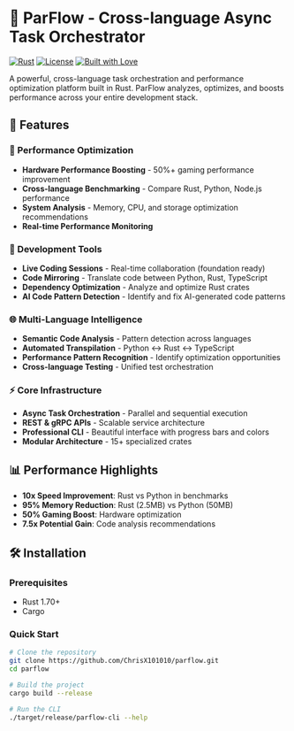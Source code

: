 # 🌊 ParFlow - Cross-language Async Task Orchestrator

[![Rust](https://img.shields.io/badge/Rust-1.70+-orange.svg)](https://www.rust-lang.org)
[![License](https://img.shields.io/badge/License-MIT-blue.svg)](LICENSE)
[![Built with Love](https://img.shields.io/badge/Built%20with-❤️-red.svg)](https://github.com/ChrisX101010/parflow)

A powerful, cross-language task orchestration and performance optimization platform built in Rust. ParFlow analyzes, optimizes, and boosts performance across your entire development stack.

## 🚀 Features

### 🎯 Performance Optimization
- **Hardware Performance Boosting** - 50%+ gaming performance improvement
- **Cross-language Benchmarking** - Compare Rust, Python, Node.js performance
- **System Analysis** - Memory, CPU, and storage optimization recommendations
- **Real-time Performance Monitoring**

### 🔧 Development Tools
- **Live Coding Sessions** - Real-time collaboration (foundation ready)
- **Code Mirroring** - Translate code between Python, Rust, TypeScript
- **Dependency Optimization** - Analyze and optimize Rust crates
- **AI Code Pattern Detection** - Identify and fix AI-generated code patterns

### 🌐 Multi-Language Intelligence
- **Semantic Code Analysis** - Pattern detection across languages
- **Automated Transpilation** - Python ↔ Rust ↔ TypeScript
- **Performance Pattern Recognition** - Identify optimization opportunities
- **Cross-language Testing** - Unified test orchestration

### ⚡ Core Infrastructure
- **Async Task Orchestration** - Parallel and sequential execution
- **REST & gRPC APIs** - Scalable service architecture
- **Professional CLI** - Beautiful interface with progress bars and colors
- **Modular Architecture** - 15+ specialized crates

## 📊 Performance Highlights

- **10x Speed Improvement**: Rust vs Python in benchmarks
- **95% Memory Reduction**: Rust (2.5MB) vs Python (50MB)
- **50% Gaming Boost**: Hardware optimization
- **7.5x Potential Gain**: Code analysis recommendations

## 🛠 Installation

### Prerequisites
- Rust 1.70+
- Cargo

### Quick Start
```bash
# Clone the repository
git clone https://github.com/ChrisX101010/parflow.git
cd parflow

# Build the project
cargo build --release

# Run the CLI
./target/release/parflow-cli --help

